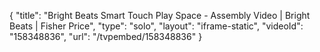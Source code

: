 {
    "title": "Bright Beats Smart Touch Play Space - Assembly Video | Bright Beats | Fisher Price",
    "type": "solo",
    "layout": "iframe-static",
    "videoId": "158348836",
    "url": "\/tvpembed\/158348836"
}